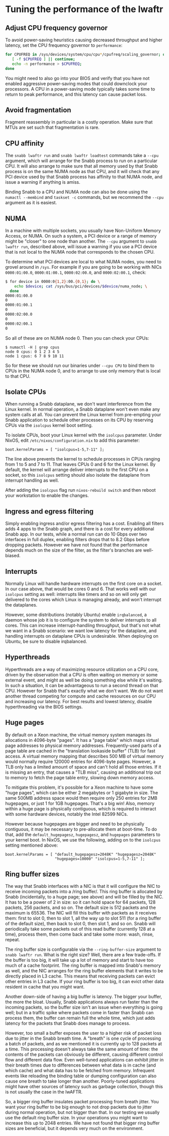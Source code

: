 # Tuning the performance of the lwaftr

## Adjust CPU frequency governor

To avoid power-saving heuristics causing decreased throughput and higher
latency, set the CPU frequency governor to `performance`:

```bash
for CPUFREQ in /sys/devices/system/cpu/cpu*/cpufreq/scaling_governor; do
   [ -f $CPUFREQ ] || continue;
   echo -n performance > $CPUFREQ;
done
```

You might need to also go into your BIOS and verify that you have not
enabled aggressive power-saving modes that could downclock your
processors.  A CPU in a power-saving mode typically takes some time to
return to peak performance, and this latency can cause packet loss.

## Avoid fragmentation

Fragment reassembly in particular is a costly operation.  Make sure that
MTUs are set such that fragmentation is rare.

## CPU affinity

The `snabb lwaftr run` and `snabb lwaftr loadtest` commands take a
`--cpu` argument, which will arrange for the Snabb process to run on a
particular CPU.  It will also arrange to make sure that all memory used
by that Snabb process is on the same NUMA node as that CPU, and it will
check that any PCI device used by that Snabb process has affinity to
that NUMA node, and issue a warning if anything is amiss.

Binding Snabb to a CPU and NUMA node can also be done using the `numactl
--membind` and `taskset -c` commands, but we recommend the `--cpu`
argument as it is easiest.

## NUMA

In a machine with multiple sockets, you usually have Non-Uniform Memory
Access, or NUMA.  On such a system, a PCI device or a range of memory
might be "closer" to one node than another.  The `--cpu` argument to
`snabb lwaftr run`, described above, will issue a warning if you use a
PCI device that is not local to the NUMA node that corresponds to the
chosen CPU.

To determine what PCI devices are local to what NUMA nodes, you need to
grovel around in `/sys`.  For example if you are going to be working
with NICs `0000:01:00.0`, `0000:01:00.1`, `0000:02:00.0`, and
`0000:02:00.1`, check:

```bash
$ for device in 0000:0{1,2}:00.{0,1}; do \
    echo $device; cat /sys/bus/pci/devices/$device/numa_node; \
  done
0000:01:00.0
0
0000:01:00.1
0
0000:02:00.0
0
0000:02:00.1
0
```

So all of these are on NUMA node 0.  Then you can check your CPUs:

```
$ numactl -H | grep cpus
node 0 cpus: 0 1 2 3 4 5
node 1 cpus: 6 7 8 9 10 11
```

So for these we should run our binaries under `--cpu CPU` to bind them
to CPUs in the NUMA node 0, and to arrange to use only memory that is
local to that CPU.

## Isolate CPUs

When running a Snabb dataplane, we don't want interference from the
Linux kernel.  In normal operation, a Snabb dataplane won't even make
any system calls at all.  You can prevent the Linux kernel from
pre-empting your Snabb application to schedule other processes on its
CPU by reserving CPUs via the `isolcpus` kernel boot setting.

To isolate CPUs, boot your Linux kernel with the `isolcpus` parameter.
Under NixOS, edit `/etc/nixos/configuration.nix` to add this parameter:

```
boot.kernelParams = [ "isolcpus=1-5,7-11" ];
```

The line above prevents the kernel to schedule processes in CPUs ranging
from 1 to 5 and 7 to 11. That leaves CPUs 0 and 6 for the Linux kernel.
By default, the kernel will arrange deliver interrupts to the first CPU
on a socket, so this `isolcpus` setting should also isolate the
dataplane from interrupt handling as well.

After adding the `isolcpus` flag run `nixos-rebuild switch` and then reboot 
your workstation to enable the changes.

## Ingress and egress filtering

Simply enabling ingress and/or egress filtering has a cost.  Enabling
all filters adds 4 apps to the Snabb graph, and there is a cost for
every additional Snabb app.  In our tests, while a normal run can do 10
Gbps over two interfaces in full duplex, enabling filters drops that to
8.2 Gbps before dropping packets.  However we have not found that the
performance depends much on the size of the filter, as the filter's
branches are well-biased.

## Interrupts

Normally Linux will handle hardware interrupts on the first core on a
socket.  In our case above, that would be cores 0 and 6.  That works
well with our `isolcpus` setting as well: interrupts like timers and so
on will only get delivered to the cores which Linux is managing already,
and won't interrupt the dataplanes.

However, some distributions (notably Ubuntu) enable `irqbalanced`, a
daemon whose job it is to configure the system to deliver interrupts to
all cores.  This can increase interrupt-handling throughput, but that's
not what we want in a Snabb scenario: we want low latency for the
dataplane, and handling interrupts on dataplane CPUs is undesirable.
When deploying on Ubuntu, be sure to disable irqbalanced.

## Hyperthreads

Hyperthreads are a way of maximizing resource utilization on a CPU core,
driven by the observation that a CPU is often waiting on memory or some
external event, and might as well be doing something else while it's
waiting.  In such a situation, it can be advantageous to run a second
thread on that CPU.  However for Snabb that's exactly what we don't
want.  We do not want another thread competing for compute and cache
resources on our CPU and increasing our latency.  For best results and
lowest latency, disable hyperthreading via the BIOS settings.

## Huge pages

By default on a Xeon machine, the virtual memory system manages its
allocations in 4096-byte "pages".  It has a "page table" which maps
virtual page addresses to physical memory addresses.  Frequently-used
parts of a page table are cached in the "translation lookaside buffer"
(TLB) for fast access.  A virtual memory mapping that describes 500 MB
of virtual memory would normally require 120000 entries for 4096-byte
pages.  However, a TLB only has a limited amount of space and can't hold
all those entries.  If it is missing an entry, that causes a "TLB miss",
causing an additional trip out to memory to fetch the page table entry,
slowing down memory access.

To mitigate this problem, it's possible for a Xeon machine to have some
"huge pages", which can be either 2 megabytes or 1 gigabyte in size.
The same 500MB address space would then require only 250 entries for 2MB
hugepages, or just 1 for 1GB hugepages.  That's a big win!  Also,
memory within a huge page is physically contiguous, which is required to
interact with some hardware devices, notably the Intel 82599 NICs.

However because hugepages are bigger and need to be physically
contiguous, it may be necessary to pre-allocate them at boot-time.  To
do that, add the `default_hugepagesz`, `hugepagesz`, and `hugepages`
parameters to your kernel boot.  In NixOS, we use the following, adding
on to the `isolcpus` setting mentioned above:

```
boot.kernelParams = [ "default_hugepagesz=2048K" "hugepagesz=2048K"
                      "hugepages=10000" "isolcpus=1-5,7-11" ];
```

## Ring buffer sizes

The way that Snabb interfaces with a NIC is that it will configure the
NIC to receive incoming packets into a /ring buffer/.  This ring buffer
is allocated by Snabb (incidentally, to a huge page; see above) and will
be filled by the NIC.  It has to be a power of 2 in size: so it can hold
space for 64 packets, 128 packets, 256 packets, and so on.  The default
size is 512 packets and the maximum is 65536.  The NIC will fill this
buffer with packets as it receives them: first to slot 0, then to slot
1, all the way up to slot 511 (for a ring buffer of the default size),
then back to slot 0, then slot 1, and so on.  Snabb will periodically
take some packets out of this read buffer (currently 128 at a time),
process them, then come back and take some more: wash, rinse, repeat.

The ring buffer size is configurable via the `--ring-buffer-size`
argument to `snabb lwaftr run`.  What is the right size?  Well, there
are a few trade-offs.  If the buffer is too big, it will take up a lot
of memory and start to have too much of a cache footprint.  The ring
buffer is mapped into Snabb's memory as well, and the NIC arranges for
the ring buffer elements that it writes to be directly placed in L3
cache.  This means that receiving packets can evict other entries in L3
cache.  If your ring buffer is too big, it can evict other data resident
in cache that you might want.

Another down-side of having a big buffer is latency.  The bigger your
buffer, the more the bloat.  Usually, Snabb applications always run
faster than the incoming packets, so the buffer size isn't an issue when
everything is going well; but in a traffic spike where packets come in
faster than Snabb can process them, the buffer can remain full the whole
time, which just adds latency for the packets that Snabb does manage to
process.

However, too small a buffer exposes the user to a higher risk of packet
loss due to jitter in the Snabb breath time.  A "breath" is one cycle of
processing a batch of packets, and as we mentioned it is currently up to
128 packets at a time.  This processing doesn't always take the same
amount of time: the contents of the packets can obviously be different,
causing different control flow and different data flow.  Even well-tuned
applications can exhibit jitter in their breath times due to differences
between what data is in cache (and which cache) and what data has to be
fetched from memory.  Infrequent events like reloading the binding table
or dumping configuration can also cause one breath to take longer than
another.  Poorly-tuned applications might have other sources of latency
such as garbage collection, though this is not usually the case in the
lwAFTR.

So, a bigger ring buffer insulates packet processing from breath jitter.
You want your ring buffer to be big enough to not drop packets due to
jitter during normal operation, but not bigger than that.  In our
testing we usually use the default ring buffer size.  In your operations
you might want to increase this up to 2048 entries.  We have not found
that bigger ring buffer sizes are beneficial, but it depends very much
on the environment.
